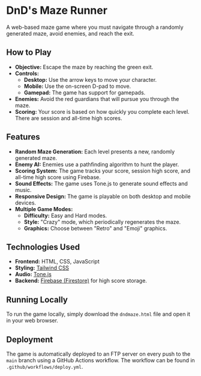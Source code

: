 # DnD's Maze Runner

A web-based maze game where you must navigate through a randomly generated maze, avoid enemies, and reach the exit.

## How to Play

-   **Objective:** Escape the maze by reaching the green exit.
-   **Controls:**
    -   **Desktop:** Use the arrow keys to move your character.
    -   **Mobile:** Use the on-screen D-pad to move.
    -   **Gamepad:** The game has support for gamepads.
-   **Enemies:** Avoid the red guardians that will pursue you through the maze.
-   **Scoring:** Your score is based on how quickly you complete each level. There are session and all-time high scores.

## Features

-   **Random Maze Generation:** Each level presents a new, randomly generated maze.
-   **Enemy AI:** Enemies use a pathfinding algorithm to hunt the player.
-   **Scoring System:** The game tracks your score, session high score, and all-time high score using Firebase.
-   **Sound Effects:** The game uses Tone.js to generate sound effects and music.
-   **Responsive Design:** The game is playable on both desktop and mobile devices.
-   **Multiple Game Modes:**
    -   **Difficulty:** Easy and Hard modes.
    -   **Style:** "Crazy" mode, which periodically regenerates the maze.
    -   **Graphics:** Choose between "Retro" and "Emoji" graphics.

## Technologies Used

-   **Frontend:** HTML, CSS, JavaScript
-   **Styling:** [Tailwind CSS](https://tailwindcss.com/)
-   **Audio:** [Tone.js](https://tonejs.github.io/)
-   **Backend:** [Firebase (Firestore)](https://firebase.google.com/docs/firestore) for high score storage.

## Running Locally

To run the game locally, simply download the `dndmaze.html` file and open it in your web browser.

## Deployment

The game is automatically deployed to an FTP server on every push to the `main` branch using a GitHub Actions workflow. The workflow can be found in `.github/workflows/deploy.yml`.
